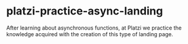 # platzi-practice-async-landing
After learning about asynchronous functions, at Platzi we practice the knowledge acquired with the creation of this type of landing page.
